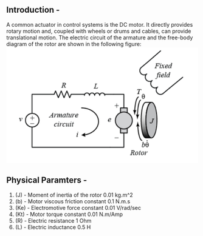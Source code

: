 ## Introduction - 
A common actuator in control systems is the DC motor. It directly provides rotary motion and, coupled with wheels or drums and cables, can provide translational motion. The electric circuit of the armature and the free-body diagram of the rotor are shown in the following figure:![image used](https://github.com/souvik0306/DC-Motor-speed-control-using-Simulink/blob/master/Armature.jpg?raw=true)

## Physical Paramters - 
1) (J) - Moment of inertia of the rotor     0.01 kg.m^2
2) (b) - Motor viscous friction constant    0.1 N.m.s
3) (Ke) - Electromotive force constant       0.01 V/rad/sec
4) (Kt) - Motor torque constant              0.01 N.m/Amp
5) (R) - Electric resistance                1 Ohm
6) (L) - Electric inductance                0.5 H
